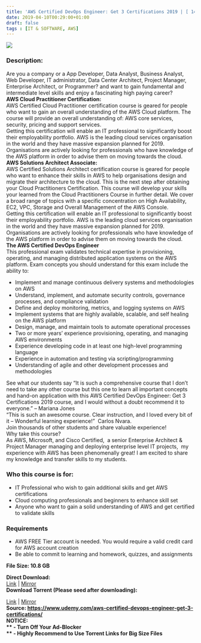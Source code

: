 ```yaml
---
title: 'AWS Certified DevOps Engineer: Get 3 Certifications 2019 | [ 149.99$ Course For Free ]'
date: 2019-04-10T00:29:00+01:00
draft: false
tags : [IT & SOFTWARE, AWS]
---
```


[![](https://3.bp.blogspot.com/-Ml8q6JkgXh4/XK0qICiv4kI/AAAAAAAABpI/Twwx1gUJGl0yQsB1RN9FPxasXtjI6wEggCLcBGAs/s640/AWS-Certified-DevOps-Engineer-Get-3-Certifications-2019.jpg)](https://3.bp.blogspot.com/-Ml8q6JkgXh4/XK0qICiv4kI/AAAAAAAABpI/Twwx1gUJGl0yQsB1RN9FPxasXtjI6wEggCLcBGAs/s1600/AWS-Certified-DevOps-Engineer-Get-3-Certifications-2019.jpg)

  

### Description:

Are you a company or a App Developer, Data Analyst, Business Analyst, Web Developer, IT administrator, Data Center Architect, Project Manager, Enterprise Architect, or Programmer? and want to gain fundamental and intermediate level skills and enjoy a fascinating high paying career?  
**AWS Cloud Practitioner Certification:**  
AWS Certified Cloud Practitioner certification course is geared for people who want to gain an overall understanding of the AWS Cloud platform. The course will provide an overall understanding of: AWS core services, security, pricing and support services.  
Getting this certification will enable an IT professional to significantly boost their employability portfolio. AWS is the leading cloud services organisation in the world and they have massive expansion planned for 2019. Organisations are actively looking for professionals who have knowledge of the AWS platform in order to advise them on moving towards the cloud.  
**AWS Solutions Architect Associate:**  
AWS Certified Solutions Architect certification course is geared for people who want to enhance their skills in AWS to help organisations design and migrate their architecture to the cloud. This is the next step after obtaining your Cloud Practitioners Certification. This course will develop your skills your learned from the Cloud Practitioners Course in further detail. We cover a broad range of topics with a specific concentration on High Availability, EC2, VPC, Storage and Overall Management of the AWS Console.  
Getting this certification will enable an IT professional to significantly boost their employability portfolio. AWS is the leading cloud services organisation in the world and they have massive expansion planned for 2019. Organisations are actively looking for professionals who have knowledge of the AWS platform in order to advise them on moving towards the cloud.  
**The AWS Certified DevOps Engineer**  
This professional exam validates technical expertise in provisioning, operating, and managing distributed application systems on the AWS platform. Exam concepts you should understand for this exam include the ability to:  

*   Implement and manage continuous delivery systems and methodologies on AWS
*   Understand, implement, and automate security controls, governance processes, and compliance validation
*   Define and deploy monitoring, metrics, and logging systems on AWS
*   Implement systems that are highly available, scalable, and self healing on the AWS platform
*   Design, manage, and maintain tools to automate operational processes
*   Two or more years’ experience provisioning, operating, and managing AWS environments
*   Experience developing code in at least one high-level programming language
*   Experience in automation and testing via scripting/programming
*   Understanding of agile and other development processes and methodologies

See what our students say “It is such a comprehensive course that I don’t need to take any other course but this one to learn all important concepts and hand-on application with this AWS Certified DevOps Engineer: Get 3 Certifications 2019 course, and I would without a doubt recommend it to everyone.” – Mariana Jones  
“This is such an awesome course. Clear instruction, and I loved every bit of it – Wonderful learning experience!”  Carlos Nvara.  
Join thousands of other students and share valuable experience!  
Why take this course?  
As AWS, Microsoft, and Cisco Certified,  a senior Enterprise Architect & Project Manager managing and deploying enterprise level IT projects,  my experience with AWS has been phenomenally great! I am excited to share my knowledge and transfer skills to my students.  

### Who this course is for:

*   IT Professional who wish to gain additional skills and get AWS certifications
*   Cloud computing professionals and beginners to enhance skill set
*   Anyone who want to gain a solid understanding of AWS and get certified to validate skills

### Requirements

*   AWS FREE Tier account is needed. You would require a valid credit card for AWS account creation
*   Be able to commit to learning and homework, quizzes, and assignments

**File Size: 10.8 GB**

**Direct Download:**  
[Link](http://crowdurl.com/CertifiedDevOpslink1) | [Mirror](http://crowdurl.com/CertifiedDevOpslink2)  
**Download Torrent (Please seed after downloading):**  

[Link](http://crowdurl.com/CertifiedDevOpstorrent1) | [Mirror](http://crowdurl.com/CertifiedDevOpstorrent2)  
**Source: **https://www.udemy.com/aws-certified-devops-engineer-get-3-certifications/  
**NOTICE:**  
** - Turn Off Your Ad-Blocker**  
** - Highly Recommend to Use Torrent Links for Big Size Files**